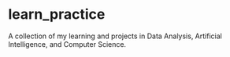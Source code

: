 # learn_practice
A collection of my learning and projects in Data Analysis, Artificial Intelligence, and Computer Science.
